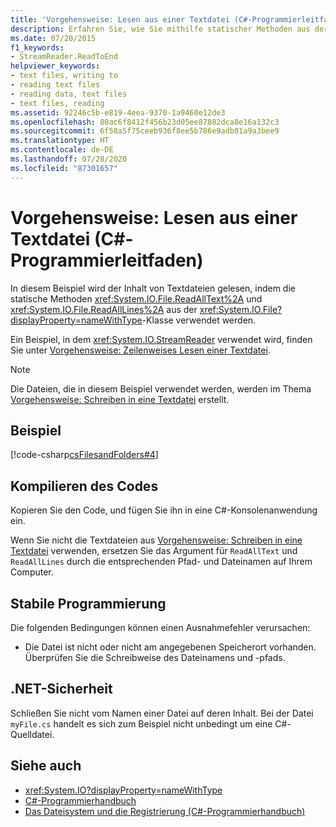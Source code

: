 ```yaml
---
title: 'Vorgehensweise: Lesen aus einer Textdatei (C#-Programmierleitfaden)'
description: Erfahren Sie, wie Sie mithilfe statischer Methoden aus der File-Klasse aus einer Textdatei lesen. Hier finden Sie ein Codebeispiel und zusätzliche verfügbare Ressourcen.
ms.date: 07/20/2015
f1_keywords:
- StreamReader.ReadToEnd
helpviewer_keywords:
- text files, writing to
- reading text files
- reading data, text files
- text files, reading
ms.assetid: 92246c5b-e819-4eea-9370-1a9460e12de3
ms.openlocfilehash: 80ac6f8412f456b23d05ee87882dca8e16a132c3
ms.sourcegitcommit: 6f58a5f75ceeb936f8ee5b786e9adb81a9a3bee9
ms.translationtype: HT
ms.contentlocale: de-DE
ms.lasthandoff: 07/28/2020
ms.locfileid: "87301657"
---
```

# <a name="how-to-read-from-a-text-file-c-programming-guide"></a>Vorgehensweise: Lesen aus einer Textdatei (C#-Programmierleitfaden)
In diesem Beispiel wird der Inhalt von Textdateien gelesen, indem die statische Methoden <xref:System.IO.File.ReadAllText%2A> und <xref:System.IO.File.ReadAllLines%2A> aus der <xref:System.IO.File?displayProperty=nameWithType>-Klasse verwendet werden.  
  
Ein Beispiel, in dem <xref:System.IO.StreamReader> verwendet wird, finden Sie unter [Vorgehensweise: Zeilenweises Lesen einer Textdatei](./how-to-read-a-text-file-one-line-at-a-time.md).
  
> [!NOTE]
> Die Dateien, die in diesem Beispiel verwendet werden, werden im Thema [Vorgehensweise: Schreiben in eine Textdatei](./how-to-write-to-a-text-file.md) erstellt.
  
## <a name="example"></a>Beispiel  
 [!code-csharp[csFilesandFolders#4](~/samples/snippets/csharp/VS_Snippets_VBCSharp/csFilesAndFolders/CS/FileIteration.cs#4)]  
  
## <a name="compiling-the-code"></a>Kompilieren des Codes  
 Kopieren Sie den Code, und fügen Sie ihn in eine C#-Konsolenanwendung ein.  
  
Wenn Sie nicht die Textdateien aus [Vorgehensweise: Schreiben in eine Textdatei](./how-to-write-to-a-text-file.md) verwenden, ersetzen Sie das Argument für `ReadAllText` und `ReadAllLines` durch die entsprechenden Pfad- und Dateinamen auf Ihrem Computer.
  
## <a name="robust-programming"></a>Stabile Programmierung  
 Die folgenden Bedingungen können einen Ausnahmefehler verursachen:  
  
- Die Datei ist nicht oder nicht am angegebenen Speicherort vorhanden. Überprüfen Sie die Schreibweise des Dateinamens und -pfads.  
  
## <a name="net-security"></a>.NET-Sicherheit  
 Schließen Sie nicht vom Namen einer Datei auf deren Inhalt. Bei der Datei `myFile.cs` handelt es sich zum Beispiel nicht unbedingt um eine C#-Quelldatei.  
  
## <a name="see-also"></a>Siehe auch

- <xref:System.IO?displayProperty=nameWithType>
- [C#-Programmierhandbuch](../index.md)
- [Das Dateisystem und die Registrierung (C#-Programmierhandbuch)](./index.md)
